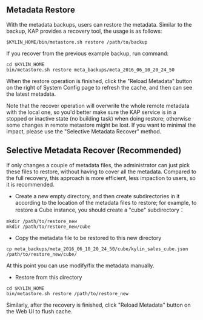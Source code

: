 ## Metadata Restore

With the metadata backups, users can restore the metadata. Similar to the backup, KAP provides a  recovery tool, the usage is as follows:

```
$KYLIN_HOME/bin/metastore.sh restore /path/to/backup
```
If you recover from the previous example backup, run command:
```
cd $KYLIN_HOME
bin/metastore.sh restore meta_backups/meta_2016_06_10_20_24_50
```
When the restore operation is finished, click the "Reload Metadata" button on the right of System Config page to refresh the cache, and then can see the latest metadata.

Note that the recover operation will overwrite the whole remote metadata with the local one, so you'd better make sure the KAP service is in a stopped or inactive state (no building task) when doing restore; otherwise some changes in remote metastore might be lost. If you want to minimal the impact, please use the "Selective Metadata Recover" method.

## Selective Metadata Recover (Recommended)

If only changes a couple of metadata files, the administrator can just pick these files to restore, without having to cover all the metadata. Compared to the full recovery, this approach is more efficient, less impaction to users, so it is recommended.

* Create a new empty directory, and then create subdirectories in it according to the location of the metadata files to restore; for example, to restore a Cube instance, you should create a "cube" subdirectory：

```
mkdir /path/to/restore_new
mkdir /path/to/restore_new/cube

```

* Copy the metadata file to be restored to this new directory

```
cp meta_backups/meta_2016_06_10_20_24_50/cube/kylin_sales_cube.json /path/to/restore_new/cube/

```

At this point you can use modify/fix the metadata manually.

* Restore from this directory

```
cd $KYLIN_HOME
bin/metastore.sh restore /path/to/restore_new
```

Similarly, after the recovery is finished, click "Reload Metadata" button on the Web UI to flush cache.
